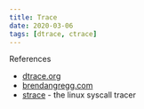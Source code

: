 ```yaml
---
title: Trace
date: 2020-03-06
tags: [dtrace, ctrace]
---
```


References

* [dtrace.org](http://dtrace.org/guide/preface.html#preface)
* [brendangregg.com](http://www.brendangregg.com/overview.html)
* [strace](https://github.com/strace/strace) - the linux syscall tracer
